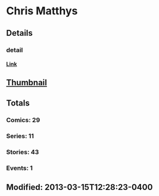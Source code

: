 # Chris  Matthys 
## Details
### detail
#### [Link](http://marvel.com/comics/creators/1939/chris_matthys?utm_campaign=apiRef&utm_source=225578a89fc76f3d20fbffda5d17a88d)
## [Thumbnail](http://i.annihil.us/u/prod/marvel/i/mg/b/40/image_not_available.jpg)
## Totals
### Comics: 29
### Series: 11
### Stories: 43
### Events: 1
## Modified: 2013-03-15T12:28:23-0400